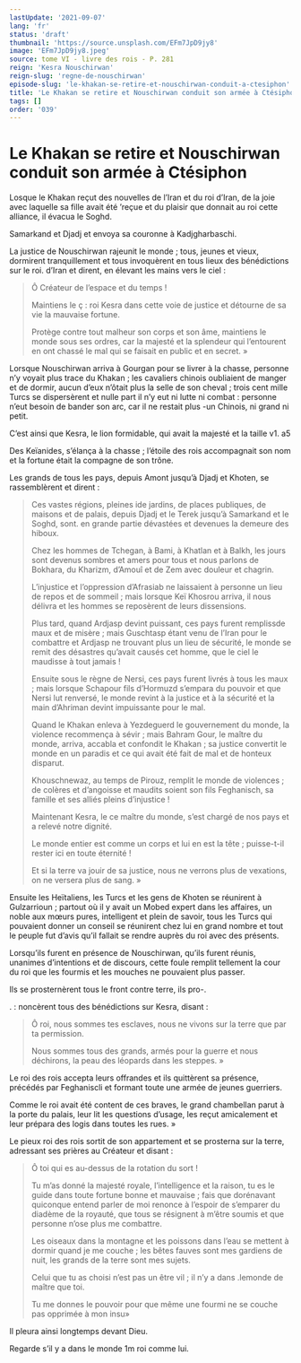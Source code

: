 ```yaml
---
lastUpdate: '2021-09-07'
lang: 'fr'
status: 'draft'
thumbnail: 'https://source.unsplash.com/EFm7JpD9jy8'
image: 'EFm7JpD9jy8.jpeg'
source: tome VI - livre des rois - P. 281
reign: 'Kesra Nouschirwan'
reign-slug: 'regne-de-nouschirwan'
episode-slug: 'le-khakan-se-retire-et-nouschirwan-conduit-a-ctesiphon'
title: 'Le Khakan se retire et Nouschirwan conduit son armée à Ctésiphon | Le Livre des Rois | Shâhnâmeh'
tags: []
order: '039'
---
```


<!-- LTeX: language=fr -->

# Le Khakan se retire et Nouschirwan conduit son armée à Ctésiphon

Losque le Khakan reçut des nouvelles de l’Iran et du roi d’Iran, de la joie avec laquelle sa fille avait été ’reçue et du plaisir que donnait au roi cette alliance, il évacua le Soghd.

Samarkand et Djadj et envoya sa couronne à Kadjgharbaschi.

La justice de Nouschirwan rajeunit le monde ; tous, jeunes et vieux, dormirent tranquillement et tous invoquèrent en tous lieux des bénédictions sur le roi. d’Iran et dirent, en élevant les mains vers le ciel :

> Ô Créateur de l’espace et du temps !
>
> Maintiens le
ç : roi Kesra dans cette voie de justice et détourne de sa vie la mauvaise fortune.
>
> Protège contre tout malheur son corps et son âme, maintiens le monde sous ses ordres, car la majesté et la splendeur qui l’entourent en ont chassé le mal qui se faisait en public et en secret. »

Lorsque Nouschirwan arriva à Gourgan pour se livrer à la chasse, personne n’y voyait plus trace du Khakan ; les cavaliers chinois oubliaient de manger et de dormir, aucun d’eux n’ôtait plus la selle de son cheval ; trois cent mille Turcs se dispersèrent et nulle part il n’y eut ni lutte ni combat : personne n’eut besoin de bander son arc, car il ne restait plus -un Chinois, ni grand ni petit.

C’est ainsi que Kesra, le lion formidable, qui avait la majesté et la taille v1. a5

Des Keïanides, s’élança à la chasse ; l’étoile des rois accompagnait son nom et la fortune était la compagne de son trône.

Les grands de tous les pays, depuis Amont jusqu’à Djadj et Khoten, se rassemblèrent et dirent :

> Ces vastes régions, pleines ide jardins, de places publiques, de maisons et de palais, depuis Djadj et le Terek jusqu’à Samarkand et le Soghd, sont. en grande partie dévastées et devenues la demeure des hiboux.
>
> Chez les hommes de Tchegan, à Bami, à Khatlan et à Balkh, les jours sont devenus sombres et amers pour tous et nous parlons de Bokhara, du Kharizm, d’Amouî et de Zem avec douleur et chagrin.
>
> L’injustice et l’oppression d’Afrasiab ne laissaient à personne un lieu de repos et de sommeil ; mais lorsque Keï Khosrou arriva, il nous délivra et les hommes se reposèrent de leurs dissensions.
>
> Plus tard, quand Ardjasp devint puissant, ces pays furent remplissde maux et de misère ; mais Guschtasp étant venu de l’Iran pour le combattre et Ardjasp ne trouvant plus un lieu de sécurité, le monde se remit des désastres qu’avait causés cet homme, que le ciel le maudisse à tout jamais !
>
> Ensuite sous le règne de Nersi, ces pays furent livrés à tous les maux ; mais lorsque Schapour fils d’Hormuzd s’empara du pouvoir et que Nersi lut renversé, le monde revint à la justice et à la sécurité et la main d’Ahriman devint impuissante pour le mal.
>
> Quand le Khakan enleva à Yezdeguerd le gouvernement du monde, la violence recommença à sévir ; mais Bahram Gour, le maître du monde, arriva, accabla et confondit le Khakan ; sa justice convertit le monde en un paradis et ce qui avait été fait de mal et de honteux disparut.
>
> Khouschnewaz, au temps de Pirouz, remplit le monde de violences ; de colères et d’angoisse et maudits soient son fils Feghanisch, sa famille et ses alliés pleins d’injustice !
>
> Maintenant Kesra, le ce maître du monde, s’est chargé de nos pays et a relevé notre dignité.
>
> Le monde entier est comme un corps et lui en est la tête ; puisse-t-il rester ici en toute éternité !
>
> Et si la terre va jouir de sa justice, nous ne verrons plus de vexations, on ne versera plus de sang. »

Ensuite les Heïtaliens, les Turcs et les gens de Khoten se réunirent à Gulzarrioun ; partout où il y avait un Mobed expert dans les affaires, un noble aux mœurs pures, intelligent et plein de savoir, tous les Turcs qui pouvaient donner un conseil se réunirent chez lui en grand nombre et tout le peuple fut d’avis qu’il fallait se rendre auprès du roi avec des présents.

Lorsqu’ils furent en présence de Nouschirwan, qu’ils furent réunis, unanimes d’intentions et de discours, cette foule remplit tellement la cour du roi que les fourmis et les mouches ne pouvaient plus passer.

Ils se prosternèrent tous le front contre terre, ils pro-.

. : noncèrent tous des bénédictions sur Kesra, disant :

> Ô roi, nous sommes tes esclaves, nous ne vivons sur la terre que par ta permission.
>
> Nous sommes tous des grands, armés pour la guerre et nous déchirons, la peau des léopards dans les steppes. »

Le roi des rois accepta leurs offrandes et ils quittèrent sa présence, précédés par Feghaniscli et formant toute une armée de jeunes guerriers.

Comme le roi avait été content de ces braves, le grand chambellan parut à la porte du palais, leur lit les questions d’usage, les reçut amicalement et leur prépara des logis dans toutes les rues. »

Le pieux roi des rois sortit de son appartement et se prosterna sur la terre, adressant ses prières au Créateur et disant :

> Ô toi qui es au-dessus de la rotation du sort !
>
> Tu m’as donné la majesté royale, l’intelligence et la raison, tu es le guide dans toute fortune bonne et mauvaise ; fais que dorénavant quiconque entend parler de moi renonce à l’espoir de s’emparer du diadème de la royauté, que tous se résignent à m’être soumis et que personne n’ose plus me combattre.
>
> Les oiseaux dans la montagne et les poissons dans l’eau se mettent à dormir quand je me couche ; les bêtes fauves sont mes gardiens de nuit, les grands de la terre sont mes sujets.
>
> Celui que tu as choisi n’est pas un être vil ; il n’y a dans .lemonde de maître que toi.
>
> Tu me donnes le pouvoir pour que même une fourmi ne se couche pas opprimée à mon insu»

Il pleura ainsi longtemps devant Dieu.

Regarde s’il y a dans le monde 1m roi comme lui.
